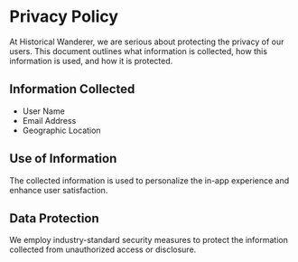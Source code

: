 # Privacy Policy

At Historical Wanderer, we are serious about protecting the privacy of our users. This document outlines what information is collected, how this information is used, and how it is protected.

## Information Collected

- User Name
- Email Address
- Geographic Location

## Use of Information

The collected information is used to personalize the in-app experience and enhance user satisfaction.

## Data Protection

We employ industry-standard security measures to protect the information collected from unauthorized access or disclosure.
